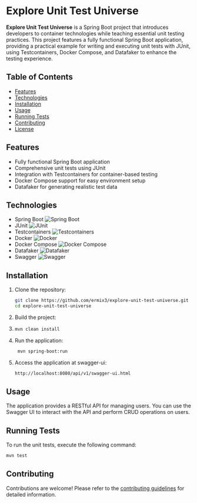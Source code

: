 # Explore Unit Test Universe

**Explore Unit Test Universe** is a Spring Boot project that introduces developers to container technologies while
teaching essential unit testing practices. This project features a fully functional Spring Boot application, providing a
practical example for writing and executing unit tests with JUnit, using Testcontainers, Docker Compose, and Datafaker
to enhance the testing experience.

## Table of Contents

- [Features](#features)
- [Technologies](#technologies)
- [Installation](#installation)
- [Usage](#usage)
- [Running Tests](#running-tests)
- [Contributing](#contributing)
- [License](#license)

## Features

- Fully functional Spring Boot application
- Comprehensive unit tests using JUnit
- Integration with Testcontainers for container-based testing
- Docker Compose support for easy environment setup
- Datafaker for generating realistic test data

## Technologies

- Spring Boot ![Spring Boot](https://img.shields.io/badge/-Spring%20Boot-6DB33F?style=flat&logo=spring&logoColor=white)
- JUnit ![JUnit](https://img.shields.io/badge/-JUnit-25A162?style=flat&logo=junit5&logoColor=white)
- Testcontainers ![Testcontainers](https://img.shields.io/badge/-Testcontainers-FFA500?style=flat&logo=docker&logoColor=white)
- Docker ![Docker](https://img.shields.io/badge/-Docker-2496ED?style=flat&logo=docker&logoColor=white)
- Docker Compose ![Docker Compose](https://img.shields.io/badge/-Docker%20Compose-2496ED?style=flat&logo=docker&logoColor=white)
- Datafaker ![Datafaker](https://img.shields.io/badge/-Datafaker-FFA500?style=flat&logo=java&logoColor=white)
- Swagger ![Swagger](https://img.shields.io/badge/-Swagger-85EA2D?style=flat&logo=swagger&logoColor=white)

## Installation

1. Clone the repository:
   ```bash
   git clone https://github.com/ermix3/explore-unit-test-universe.git
   cd explore-unit-test-universe
    ```
2. Build the project:
3. ```bash
   mvn clean install
   ```
4. Run the application:
   ```bash
    mvn spring-boot:run
    ```
5. Access the application at swagger-ui:
   ```bash
   http://localhost:8080/api/v1/swagger-ui.html
   ```

## Usage

The application provides a RESTful API for managing users. You can use the Swagger UI to interact with the API
and perform CRUD operations on users.

## Running Tests

To run the unit tests, execute the following command:
```bash
mvn test
```

## Contributing

Contributions are welcome! Please refer to the [contributing guidelines](CONTRIBUTING.md) for detailed information.